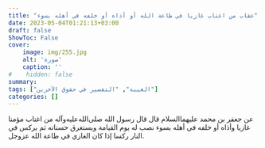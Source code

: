 ```yaml
---
title: "عقاب من اغتاب غازيا في طاعة الله أو أذاه أو خلفه في أهله بسوء"
date: 2023-05-04T01:21:13+03:00
draft: false
ShowToc: False
cover:
    image: img/255.jpg
    alt: 'صورة'
    caption: ''
#    hidden: false
summary: 
tags: ["الغيبة", "التقصير في حقوق الآخرين"] 
categories: []
---
```

عن جعفر بن محمد عليهما‌السلام قال قال رسول
الله صلى‌الله‌عليه‌وآله من اغتاب مؤمنا غازيا وأذاه أو خلفه في أهله بسوء نصب له
يوم القيامة ويستغرق حسناته ثم يركس في النار ركسا إذا كان الغازي
في طاعة الله عزوجل.


